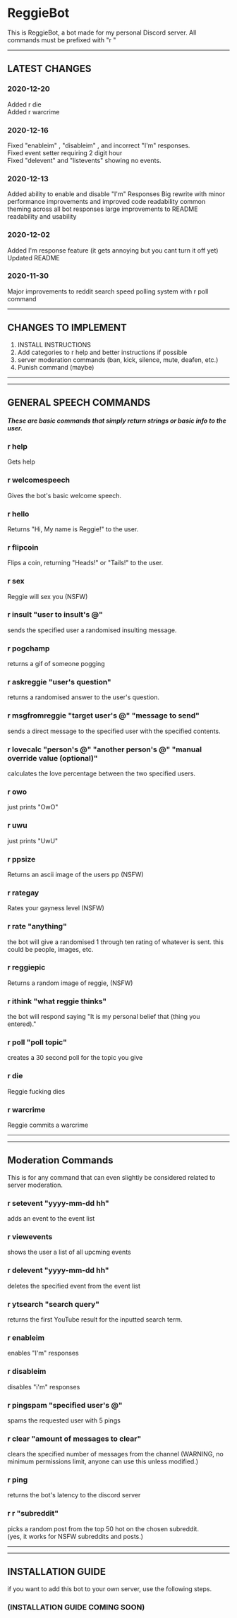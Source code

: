 # ReggieBot

This is ReggieBot, a bot made for my personal Discord server.
All commands must be prefixed with "r "
___

## LATEST CHANGES

### 2020-12-20
Added r die  
Added r warcrime  

### 2020-12-16 
Fixed "enableim" , "disableim" ,  and incorrect "I'm" responses.  
Fixed event setter requiring 2 digit hour  
Fixed "delevent" and "listevents" showing no events.  

### 2020-12-13
Added ability to enable and disable "I'm" Responses
Big rewrite with minor performance improvements and improved code readability
common theming across all bot responses
large improvements to README readability and usability

### 2020-12-02
Added I'm response feature (it gets annoying but you cant turn it off yet)
Updated README

### 2020-11-30
Major improvements to reddit search speed
polling system with r poll command

___
## CHANGES TO IMPLEMENT
1. INSTALL INSTRUCTIONS
3. Add categories to r help and better instructions if possible
5. server moderation commands (ban, kick, silence, mute, deafen, etc.)
7. Punish command (maybe)
___
___

## GENERAL SPEECH COMMANDS
##### These are basic commands that simply return strings or basic info to the user.  

### r help
Gets help

### r welcomespeech
Gives the bot's basic welcome speech.

### r hello
Returns "Hi, My name is Reggie!" to the user.

### r flipcoin
Flips a coin, returning "Heads!" or "Tails!" to the user.

### r sex
Reggie will sex you (NSFW)

### r insult "user to insult's @"
sends the specified user a randomised insulting message.

### r pogchamp
returns a gif of someone pogging

### r askreggie "user's question"
returns a randomised answer to the user's question.

### r msgfromreggie "target user's @" "message to send"
sends a direct message to the specified user with the specified contents.

### r lovecalc "person's @" "another person's @" "manual override value (optional)"
calculates the love percentage between the two specified users.

### r owo
just prints "OwO"

### r uwu
just prints "UwU"

### r ppsize
Returns an ascii image of the users pp (NSFW)

### r rategay
Rates your gayness level (NSFW)

### r rate "anything"
the bot will give a randomised 1 through ten rating of whatever is sent. this could be people, images, etc.

### r reggiepic
Returns a random image of reggie, (NSFW)

### r ithink "what reggie thinks"
the bot will respond saying "It is my personal belief that (thing you entered)."  

### r poll "poll topic"
creates a 30 second poll for the topic you give

### r die
Reggie fucking dies  

### r warcrime
Reggie commits a warcrime
___
___

## Moderation Commands
This is for any command that can even slightly be considered related to server moderation.

### r setevent "yyyy-mm-dd hh"
adds an event to the event list

### r viewevents
shows the user a list of all upcming events

### r delevent "yyyy-mm-dd hh"
deletes the specified event from the event list

### r ytsearch "search query"
returns the first YouTube result for the inputted search term.

### r enableim
enables "I'm" responses

### r disableim
disables "i'm" responses

### r pingspam "specified user's @"
spams the requested user with 5 pings

### r clear "amount of messages to clear"
clears the specified number of messages from the channel
(WARNING, no minimum permissions limit, anyone can use this unless modified.)

### r ping
returns the bot's latency to the discord server

### r r "subreddit"
picks a random post from the top 50 hot on the chosen subreddit.  
(yes, it works for NSFW subreddits and posts.)

___
___
## INSTALLATION GUIDE
if you want to add this bot to your own server, use the following steps.  
### (INSTALLATION GUIDE COMING SOON)

